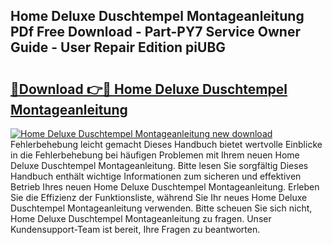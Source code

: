 ## Home Deluxe Duschtempel Montageanleitung PDf Free Download - Part-PY7 Service Owner Guide - User Repair Edition piUBG

# <h2><a href="http://df74yt8.blite.top/?on=Home+Deluxe+Duschtempel+Montageanleitung">🔗Download 👉🔴 Home Deluxe Duschtempel Montageanleitung</a></h2>

[![Home Deluxe Duschtempel Montageanleitung new download](https://i.imgur.com/lujVjoI.png)](http://df74yt8.blite.top/?on=Home+Deluxe+Duschtempel+Montageanleitung)
Fehlerbehebung leicht gemacht Dieses Handbuch bietet wertvolle Einblicke in die Fehlerbehebung bei häufigen Problemen mit Ihrem neuen Home Deluxe Duschtempel Montageanleitung. Bitte lesen Sie sorgfältig Dieses Handbuch enthält wichtige Informationen zum sicheren und effektiven Betrieb Ihres neuen Home Deluxe Duschtempel Montageanleitung. Erleben Sie die Effizienz der Funktionsliste, während Sie Ihr neues Home Deluxe Duschtempel Montageanleitung verwenden. Bitte scheuen Sie sich nicht, Home Deluxe Duschtempel Montageanleitung zu fragen. Unser Kundensupport-Team ist bereit, Ihre Fragen zu beantworten.
